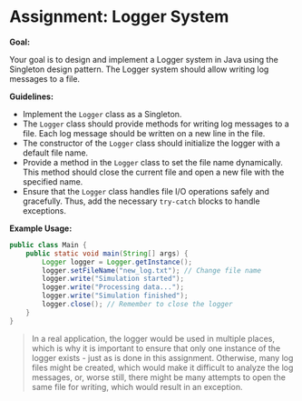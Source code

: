 # Assignment: Logger System

**Goal:**

Your goal is to design and implement a Logger system in Java using the Singleton design pattern. The Logger system should allow writing log messages to a file.

**Guidelines:**

- Implement the `Logger` class as a Singleton.
- The `Logger` class should provide methods for writing log messages to a file. Each log message should be written on a new line in the file.
- The constructor of the `Logger` class should initialize the logger with a default file name.
- Provide a method in the `Logger` class to set the file name dynamically. This method should close the current file and open a new file with the specified name.
- Ensure that the `Logger` class handles file I/O operations safely and gracefully. Thus, add the necessary `try-catch` blocks to handle exceptions.

**Example Usage:**

```java
public class Main {
    public static void main(String[] args) {
        Logger logger = Logger.getInstance();
        logger.setFileName("new_log.txt"); // Change file name
        logger.write("Simulation started");
        logger.write("Processing data...");
        logger.write("Simulation finished");
        logger.close(); // Remember to close the logger
    }
}
```

> In a real application, the logger would be used in multiple places, which is why it is important to ensure that only one instance of the logger exists - just as is done in this assignment. Otherwise, many log files might be created, which would make it difficult to analyze the log messages, or, worse still, there might be many attempts to open the same file for writing, which would result in an exception.



